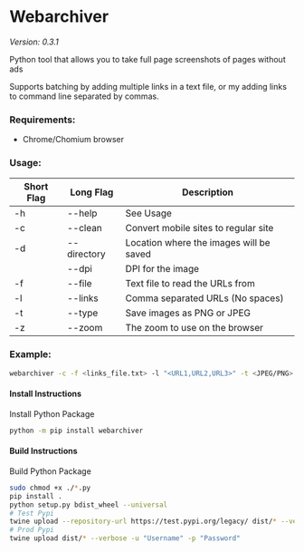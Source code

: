 # Webarchiver
*Version: 0.3.1*

Python tool that allows you to take full page screenshots of pages without ads

Supports batching by adding multiple links in a text file, or my adding links to command line separated by commas.

### Requirements:
- Chrome/Chomium browser

### Usage:
| Short Flag | Long Flag   | Description                             |
|------------|-------------|-----------------------------------------|
| -h         | --help      | See Usage                               |
| -c         | --clean     | Convert mobile sites to regular site    |
| -d         | --directory | Location where the images will be saved |
|            | --dpi       | DPI for the image                       |
| -f         | --file      | Text file to read the URLs from         |
| -l         | --links     | Comma separated URLs (No spaces)        |
| -t         | --type      | Save images as PNG or JPEG              |
| -z         | --zoom      | The zoom to use on the browser          |


### Example:
```bash
webarchiver -c -f <links_file.txt> -l "<URL1,URL2,URL3>" -t <JPEG/PNG> -d "~/Downloads" -z 100 --dpi 1
```

#### Install Instructions
Install Python Package

```bash
python -m pip install webarchiver
```

#### Build Instructions
Build Python Package

```bash
sudo chmod +x ./*.py
pip install .
python setup.py bdist_wheel --universal
# Test Pypi
twine upload --repository-url https://test.pypi.org/legacy/ dist/* --verbose -u "Username" -p "Password"
# Prod Pypi
twine upload dist/* --verbose -u "Username" -p "Password"
```
